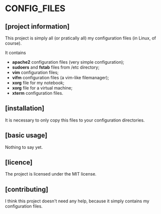﻿CONFIG_FILES
============
[project information]
------------
This project is simply all (or pratically all) my configuration files (in Linux, of course).

It contains
- **apache2** configuration files (very simple configuration);
- **sudoers** and **fstab** files from /etc directory;
- **vim** configuration files;
- **vifm** configuration files (a vim-like filemanager);
- **xorg** file for my notebook;
- **xorg** file for a virtual machine;
- **xterm** configuration files.


[installation]
------------
It is necessary to only copy this files to your configuration directories.

[basic usage]
------------
Nothing to say yet.

[licence]
--------
The project is licensed under the MIT license.

[contributing]
-------------
I think this project doesn't need any help, because it simply contains my configuration files.



